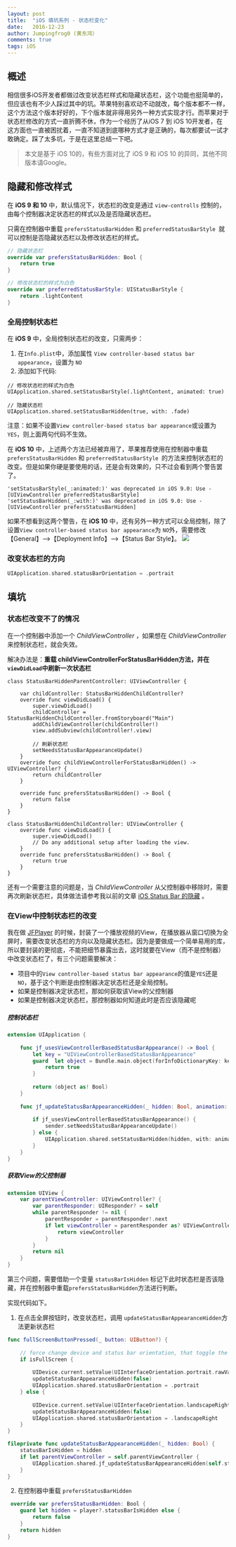 ```yaml
---
layout: post
title:  "iOS 填坑系列 - 状态栏变化"
date:   2016-12-23
author: Jumpingfrog0 (黄东鸿）
comments: true
tags: iOS
---
```


## 概述

相信很多iOS开发者都做过改变状态栏样式和隐藏状态栏，这个功能也挺简单的，但应该也有不少人踩过其中的坑。苹果特别喜欢动不动就改，每个版本都不一样，这个方法这个版本好好的，下个版本就非得用另外一种方式实现才行。而苹果对于状态栏修改的方式一直折腾不休，作为一个经历了从iOS 7 到 iOS 10开发者，在这方面也一直被困扰着，一直不知道到底哪种方式才是正确的，每次都要试一试才敢确定。踩了太多坑，于是在这里总结一下吧。

> 本文是基于 iOS 10的，有些方面对比了 iOS 9 和 iOS 10 的异同，其他不同版本请Google。

## 隐藏和修改样式

在 **iOS 9 和 10** 中，默认情况下，状态栏的改变是通过 `view-controlls` 控制的，由每个控制器决定状态栏的样式以及是否隐藏状态栏。

只需在控制器中重载 `prefersStatusBarHidden` 和 `preferredStatusBarStyle `就可以控制是否隐藏状态栏以及修改状态栏的样式。

```swift
// 隐藏状态栏
override var prefersStatusBarHidden: Bool {
    return true
}

// 修改状态栏的样式为白色
override var preferredStatusBarStyle: UIStatusBarStyle {
    return .lightContent
}
```

### 全局控制状态栏

在 **iOS 9** 中，全局控制状态栏的改变，只需两步：

1. 在`Info.plist`中，添加属性 `View controller-based status bar appearance`，设置为 `NO`
2. 添加如下代码:

```
// 修改状态栏的样式为白色
UIApplication.shared.setStatusBarStyle(.lightContent, animated: true)

// 隐藏状态栏
UIApplication.shared.setStatusBarHidden(true, with: .fade)
```

注意：如果不设置`View controller-based status bar appearance`或设置为 `YES`，则上面两句代码不生效。

在 **iOS 10** 中，上述两个方法已经被弃用了，苹果推荐使用在控制器中重载`prefersStatusBarHidden` 和 `preferredStatusBarStyle `的方法来控制状态栏的改变。但是如果你硬是要使用的话，还是会有效果的，只不过会看到两个警告罢了。

	'setStatusBarStyle(_:animated:)' was deprecated in iOS 9.0: Use -[UIViewController preferredStatusBarStyle]
	'setStatusBarHidden(_:with:)' was deprecated in iOS 9.0: Use -[UIViewController prefersStatusBarHidden]

如果不想看到这两个警告，在 **iOS 10** 中，还有另外一种方式可以全局控制，除了设置`View controller-based status bar appearance`为 `NO`外，需要修改【General】-->【Deployment Info】-->【Status Bar Style】。
![](http://jumpingfrog0-images.oss-cn-shenzhen.aliyuncs.com/status_bar_style.png)

### 改变状态栏的方向

```swift
UIApplication.shared.statusBarOrientation = .portrait
```

## 填坑

### 状态栏改变不了的情况

在一个控制器中添加一个 *ChildViewController* ，如果想在 *ChildViewController* 来控制状态栏，就会失效。

解决办法是：**重载 childViewControllerForStatusBarHidden方法，并在`viewDidLoad`中刷新一次状态栏**

```
class StatusBarHiddenParentController: UIViewController {
    
    var childController: StatusBarHiddenChildController?
    override func viewDidLoad() {
        super.viewDidLoad()
        childController = StatusBarHiddenChildController.fromStoryboard("Main")
        addChildViewController(childController!)
        view.addSubview(childController!.view)
        
        // 刷新状态栏
        setNeedsStatusBarAppearanceUpdate()
    }
    override func childViewControllerForStatusBarHidden() -> UIViewController? {
        return childController
    }
    
    override func prefersStatusBarHidden() -> Bool {
        return false
    }
}

class StatusBarHiddenChildController: UIViewController {
    override func viewDidLoad() {
        super.viewDidLoad()
        // Do any additional setup after loading the view.
    }
    override func prefersStatusBarHidden() -> Bool {
        return true
    }
}
```

还有一个需要注意的问题是，当 *ChildViewController* 从父控制器中移除时，需要再次刷新状态栏，具体做法请参考我以前的文章 [iOS Status Bar 的隐藏](http://jumpingfrog0.github.io/2016/2016-03-26-status-bar-hidden/) 。

### 在View中控制状态栏的改变

我在做 [JFPlayer](https://github.com/jumpingfrog0/JFPlayer) 的时候，封装了一个播放视频的View，在播放器从窗口切换为全屏时，需要改变状态栏的方向以及隐藏状态栏。因为是要做成一个简单易用的库，所以要封装的更彻底，不能把细节暴露出去，这时就要在View（而不是控制器）中改变状态栏了，有三个问题需要解决：

* 项目中的`View controller-based status bar appearance`的值是`YES`还是`NO`，基于这个判断是由控制器决定状态栏还是全局控制。
* 如果是控制器决定状态栏，那如何获取该View的父控制器
* 如果是控制器决定状态栏，那控制器如何知道此时是否应该隐藏呢

##### 控制状态栏

```swift
extension UIApplication {
    
    func jf_usesViewControllerBasedStatusBarAppearance() -> Bool {
        let key = "UIViewControllerBasedStatusBarAppearance"
        guard  let object = Bundle.main.object(forInfoDictionaryKey: key) else {
            return true
        }
        
        return (object as! Bool)
    }
    
    func jf_updateStatusBarAppearanceHidden(_ hidden: Bool, animation: UIStatusBarAnimation, fromViewController sender: UIViewController) {
        
        if jf_usesViewControllerBasedStatusBarAppearance() {
            sender.setNeedsStatusBarAppearanceUpdate()
        } else {
            UIApplication.shared.setStatusBarHidden(hidden, with: animation)
        }
    }
}

```

##### 获取View的父控制器

```swift
extension UIView {
    var parentViewController: UIViewController? {
        var parentResponder: UIResponder? = self
        while parentResponder != nil {
            parentResponder = parentResponder!.next
            if let viewController = parentResponder as? UIViewController {
                return viewController
            }
        }
        return nil
    }
}
```

第三个问题，需要借助一个变量 `statusBarIsHidden` 标记下此时状态栏是否该隐藏，并在控制器中重载`prefersStatusBarHidden`方法进行判断。 

实现代码如下。

1) 在点击全屏按钮时，改变状态栏，调用 `updateStatusBarAppearanceHidden`方法更新状态栏

```swift
func fullScreenButtonPressed(_ button: UIButton?) {
        
    // force change device and status bar orientation, that toggle the UIApplicationDidChangeStatusBarOrientation notification
    if isFullScreen {
        
        UIDevice.current.setValue(UIInterfaceOrientation.portrait.rawValue, forKey: "orientation")
        updateStatusBarAppearanceHidden(false)
        UIApplication.shared.statusBarOrientation = .portrait
    } else {
        
        UIDevice.current.setValue(UIInterfaceOrientation.landscapeRight.rawValue, forKey: "orientation")
        updateStatusBarAppearanceHidden(false)
        UIApplication.shared.statusBarOrientation = .landscapeRight
    }
}

fileprivate func updateStatusBarAppearanceHidden(_ hidden: Bool) {
    statusBarIsHidden = hidden
    if let parentViewController = self.parentViewController {
        UIApplication.shared.jf_updateStatusBarAppearanceHidden(self.statusBarIsHidden, animation: .none, fromViewController: parentViewController)
    }
}

```

2) 在控制器中重载 `prefersStatusBarHidden`

```swift
 override var prefersStatusBarHidden: Bool {
    guard let hidden = player?.statusBarIsHidden else {
        return false
    }
    return hidden
}
```